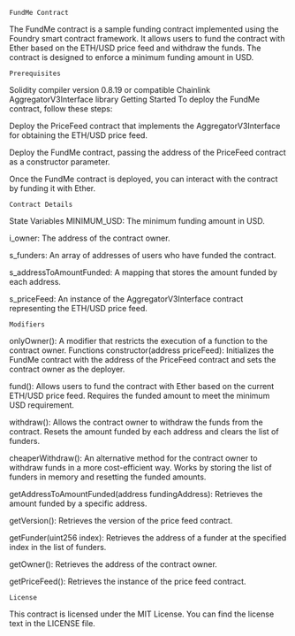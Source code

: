 ```
FundMe Contract

```


The FundMe contract is a sample funding contract implemented using the Foundry smart contract framework. It allows users to fund the contract with Ether based on the ETH/USD price feed and withdraw the funds. The contract is designed to enforce a minimum funding amount in USD.
```
Prerequisites
```
Solidity compiler version 0.8.19 or compatible
Chainlink AggregatorV3Interface library
Getting Started
To deploy the FundMe contract, follow these steps:

Deploy the PriceFeed contract that implements the AggregatorV3Interface for obtaining the ETH/USD price feed.

Deploy the FundMe contract, passing the address of the PriceFeed contract as a constructor parameter.

Once the FundMe contract is deployed, you can interact with the contract by funding it with Ether.

```
Contract Details
```
State Variables
MINIMUM_USD: The minimum funding amount in USD.

i_owner: The address of the contract owner.

s_funders: An array of addresses of users who have funded the contract.

s_addressToAmountFunded: A mapping that stores the amount funded by each address.

s_priceFeed: An instance of the AggregatorV3Interface contract representing the ETH/USD price feed.
```
Modifiers
```
onlyOwner(): A modifier that restricts the execution of a function to the contract owner.
Functions
constructor(address priceFeed): Initializes the FundMe contract with the address of the PriceFeed contract and sets the contract owner as the deployer.

fund(): Allows users to fund the contract with Ether based on the current ETH/USD price feed. Requires the funded amount to meet the minimum USD requirement.

withdraw(): Allows the contract owner to withdraw the funds from the contract. Resets the amount funded by each address and clears the list of funders.

cheaperWithdraw(): An alternative method for the contract owner to withdraw funds in a more cost-efficient way. Works by storing the list of funders in memory and resetting the funded amounts.

getAddressToAmountFunded(address fundingAddress): Retrieves the amount funded by a specific address.

getVersion(): Retrieves the version of the price feed contract.

getFunder(uint256 index): Retrieves the address of a funder at the specified index in the list of funders.

getOwner(): Retrieves the address of the contract owner.

getPriceFeed(): Retrieves the instance of the price feed contract.
```
License
```
This contract is licensed under the MIT License. You can find the license text in the LICENSE file.